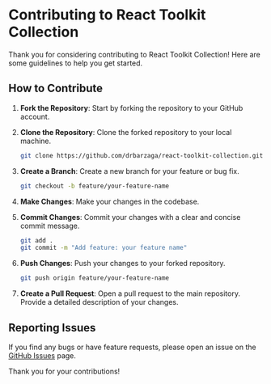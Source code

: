 # Contributing to React Toolkit Collection

Thank you for considering contributing to React Toolkit Collection! Here are some guidelines to help you get started.

## How to Contribute

1. **Fork the Repository**: Start by forking the repository to your GitHub account.

2. **Clone the Repository**: Clone the forked repository to your local machine.

   ```sh
   git clone https://github.com/drbarzaga/react-toolkit-collection.git
   ```

3. **Create a Branch**: Create a new branch for your feature or bug fix.

   ```sh
   git checkout -b feature/your-feature-name
   ```

4. **Make Changes**: Make your changes in the codebase.

5. **Commit Changes**: Commit your changes with a clear and concise commit message.

   ```sh
   git add .
   git commit -m "Add feature: your feature name"
   ```

6. **Push Changes**: Push your changes to your forked repository.

   ```sh
   git push origin feature/your-feature-name
   ```

7. **Create a Pull Request**: Open a pull request to the main repository. Provide a detailed description of your changes.

## Reporting Issues

If you find any bugs or have feature requests, please open an issue on the [GitHub Issues](https://github.com/drbarzaga/react-toolkit-collection/issues) page.

Thank you for your contributions!
